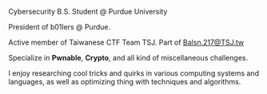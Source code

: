 Cybersecurity B.S. Student @ Purdue University

President of b01lers @ Purdue.

Active member of Taiwanese CTF Team TSJ. Part of Balsn.217@TSJ.tw 

Specialize in **Pwnable**, **Crypto**, and all kind of miscellaneous challenges.

I enjoy researching cool tricks and quirks in various computing systems and languages, as well as optimizing thing with techniques and algorithms.


